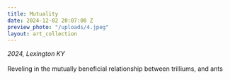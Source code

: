 ```yaml
---
title: Mutuality
date: 2024-12-02 20:07:00 Z
preview_photo: "/uploads/4.jpeg"
layout: art_collection
---
```


*2024, Lexington KY* <br>
<br>
Reveling in the mutually beneficial relationship between trilliums, and ants 